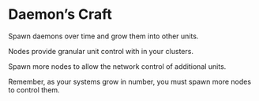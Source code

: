 # Daemon’s Craft
Spawn daemons over time and grow them into other units.

Nodes provide granular unit control with in your clusters.

Spawn more nodes to allow the network control of additional units.

Remember, as your systems grow in number, you must spawn more nodes to control them.
